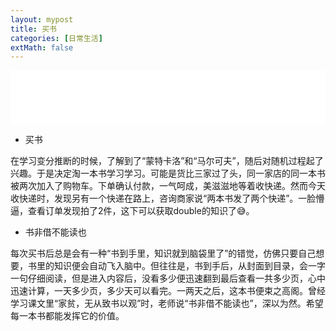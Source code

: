 ```yaml
---
layout: mypost
title: 买书
categories: [日常生活]
extMath: false
---
```



<iframe src="//music.163.com/outchain/player?type=2&id=1464861931&auto=1&height=66" frameborder="0" width="100%" height="86px" ></iframe>  
  
  
 - 买书  
 
在学习变分推断的时候，了解到了“蒙特卡洛”和“马尔可夫”，随后对随机过程起了兴趣。于是决定淘一本书学习学习。可能是货比三家过了头，同一家店的同一本书被两次加入了购物车。下单确认付款，一气呵成，美滋滋地等着收快递。然而今天收快递时，发现另有一个快递在路上，咨询商家说“两本书发了两个快递”。一脸懵逼，查看订单发现拍了2件，这下可以获取double的知识了😅。  
 

 - 书非借不能读也  
 
每次买书后总是会有一种“书到手里，知识就到脑袋里了”的错觉，仿佛只要自己想要，书里的知识便会自动飞入脑中。但往往是，书到手后，从封面到目录，会一字一句仔细阅读，但是进入内容后，没看多少便迅速翻到最后查看一共多少页，心中迅速计算，一天多少页，多少天可以看完。一两天之后，这本书便束之高阁。曾经学习课文里“家贫，无从致书以观”时，老师说“书非借不能读也”，深以为然。希望每一本书都能发挥它的价值。
